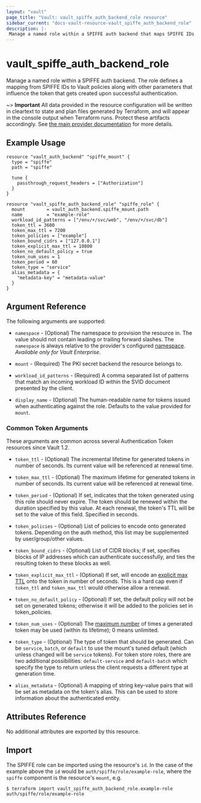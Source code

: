 ```yaml
---
layout: "vault"
page_title: "Vault: vault_spiffe_auth_backend_role resource"
sidebar_current: "docs-vault-resource-vault_spiffe_auth_backend_role"
description: |-
 Manage a named role within a SPIFFE auth backend that maps SPIFFE IDs to Vault policies.
---
```


# vault\_spiffe\_auth\_backend\_role

Manage a named role within a SPIFFE auth backend. The role defines a mapping
from SPIFFE IDs to Vault policies along with other parameters that influence
the token that gets created upon successful authentication.

~> **Important** All data provided in the resource configuration will be
written in cleartext to state and plan files generated by Terraform, and
will appear in the console output when Terraform runs. Protect these
artifacts accordingly. See
[the main provider documentation](../index.html)
for more details.

## Example Usage

```hcl
resource "vault_auth_backend" "spiffe_mount" {
  type = "spiffe"
  path = "spiffe"

  tune {
    passthrough_request_headers = ["Authorization"]
  }
}

resource "vault_spiffe_auth_backend_role" "spiffe_role" {
  mount        = vault_auth_backend.spiffe_mount.path
  name         = "example-role"
  workload_id_patterns = ["/env/+/svc/web", "/env/+/svc/db"]
  token_ttl = 3600
  token_max_ttl = 7200
  token_policies = ["example"]
  token_bound_cidrs = ["127.0.0.1"]
  token_explicit_max_ttl = 10800
  token_no_default_policy = true
  token_num_uses = 1
  token_period = 60
  token_type = "service"
  alias_metadata = { 
    "metadata-key" = "metadata-value" 
  }
}
```

## Argument Reference

The following arguments are supported:

* `namespace` - (Optional) The namespace to provision the resource in.
  The value should not contain leading or trailing forward slashes.
  The `namespace` is always relative to the provider's configured [namespace](/docs/providers/vault/index.html#namespace).
   *Available only for Vault Enterprise*.

* `mount` - (Required) The PKI secret backend the resource belongs to.

* `workload_id_patterns` - (Required) A comma separated list of patterns that match an 
incoming workload ID within the SVID document presented by the client.

* `display_name` - (Optional) The human-readable name for tokens issued when
authenticating against the role. Defaults to the value provided for `mount`. 
 
### Common Token Arguments

These arguments are common across several Authentication Token resources since Vault 1.2.

* `token_ttl` - (Optional) The incremental lifetime for generated tokens in number of seconds.
  Its current value will be referenced at renewal time.

* `token_max_ttl` - (Optional) The maximum lifetime for generated tokens in number of seconds.
  Its current value will be referenced at renewal time.

* `token_period` - (Optional) If set, indicates that the
  token generated using this role should never expire. The token should be renewed within the
  duration specified by this value. At each renewal, the token's TTL will be set to the
  value of this field. Specified in seconds.

* `token_policies` - (Optional) List of policies to encode onto generated tokens. Depending
  on the auth method, this list may be supplemented by user/group/other values.

* `token_bound_cidrs` - (Optional) List of CIDR blocks; if set, specifies blocks of IP
  addresses which can authenticate successfully, and ties the resulting token to these blocks
  as well.

* `token_explicit_max_ttl` - (Optional) If set, will encode an
  [explicit max TTL](https://www.vaultproject.io/docs/concepts/tokens.html#token-time-to-live-periodic-tokens-and-explicit-max-ttls)
  onto the token in number of seconds. This is a hard cap even if `token_ttl` and
  `token_max_ttl` would otherwise allow a renewal.

* `token_no_default_policy` - (Optional) If set, the default policy will not be set on
  generated tokens; otherwise it will be added to the policies set in token_policies.

* `token_num_uses` - (Optional) The [maximum number](https://developer.hashicorp.com/vault/api-docs/auth/saml#token_num_uses)
  of times a generated token may be used (within its lifetime); 0 means unlimited.

* `token_type` - (Optional) The type of token that should be generated. Can be `service`,
  `batch`, or `default` to use the mount's tuned default (which unless changed will be
  `service` tokens). For token store roles, there are two additional possibilities:
  `default-service` and `default-batch` which specify the type to return unless the client
  requests a different type at generation time.

* `alias_metadata` - (Optional) A mapping of string key-value pairs that will be set as
  metadata on the token's alias. This can be used to store information about the
  authenticated entity.

## Attributes Reference

No additional attributes are exported by this resource.

## Import

The SPIFFE role can be imported using the resource's `id`.
In the case of the example above the `id` would be `auth/spiffe/role/example-role`,
where the `spiffe` component is the resource's `mount`, e.g.

```
$ terraform import vault_spiffe_auth_backend_role.example-role auth/spiffe/role/example-role
```